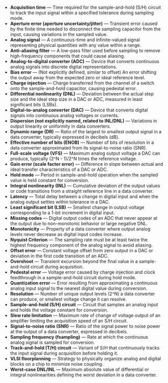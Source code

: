 - **Acquisition time** — Time required for the sample-and-hold (S/H) circuit to track the input signal within a specified tolerance during sampling mode.  
- **Aperture error (aperture uncertainty/jitter)** — Transient error caused by the finite time needed to disconnect the sampling capacitor from the input, causing variations in the sampled value.  
- **Analog signal** — A continuous-time and infinite-valued signal representing physical quantities with any value within a range.  
- **Anti-aliasing filter** — A low-pass filter used before sampling to remove high-frequency components that could cause aliasing.  
- **Analog-to-digital converter (ADC)** — Device that converts continuous analog signals into discrete digital representations.  
- **Bias error** — (Not explicitly defined, similar to offset) An error shifting the output away from the expected zero or ideal reference level.  
- **Charge injection** — Charge transferred from the channel of a switch onto the sample-and-hold capacitor, causing pedestal error.  
- **Differential nonlinearity (DNL)** — Deviation between the actual step size and the ideal step size in a DAC or ADC, measured in least significant bits (LSBs).  
- **Digital-to-analog converter (DAC)** — Device that converts digital signals into continuous analog voltages or currents.  
- **Dispersion (not explicitly named, related to INL/DNL)** — Variations in output linearity or uniformity in data converters.  
- **Dynamic range (DR)** — Ratio of the largest to smallest output signal in a data converter, typically expressed in decibels (dB).  
- **Effective number of bits (ENOB)** — Number of bits of resolution in a data converter approximated from its signal-to-noise ratio (SNR).  
- **Full-scale voltage (VFS)** — Maximum analog output voltage a DAC can produce, typically (2^N - 1)/2^N times the reference voltage.  
- **Gain error (scale factor error)** — Difference in slope between actual and ideal transfer characteristics of a DAC or ADC.  
- **Hold mode** — Period in sample-and-hold operation when the sampled value is held constant for conversion.  
- **Integral nonlinearity (INL)** — Cumulative deviation of the output values or code transitions from a straight reference line in a data converter.  
- **Latency** — Total delay between a change in digital input and when the analog output settles within tolerance in a DAC.  
- **Least significant bit (LSB)** — Smallest change in output voltage corresponding to a 1-bit increment in digital input.  
- **Missing codes** — Digital output codes of an ADC that never appear at the output due to non-monotonic behavior or large negative DNL.  
- **Monotonicity** — Property of a data converter where output analog levels never decrease as digital input codes increase.  
- **Nyquist Criterion** — The sampling rate must be at least twice the highest frequency component of the analog signal to avoid aliasing.  
- **Offset error** — Constant voltage offset from zero output in a DAC or deviation in the first code transition of an ADC.  
- **Overshoot** — Transient excursion beyond the final value in a sample-and-hold circuit during acquisition.  
- **Pedestal error** — Voltage error caused by charge injection and clock feedthrough in a sample-and-hold circuit during hold mode.  
- **Quantization error** — Error resulting from approximating a continuous analog input signal to the nearest digital value during conversion.  
- **Resolution** — Number of unique output levels (2^N) a data converter can produce, or smallest voltage change it can resolve.  
- **Sample-and-hold (S/H) circuit** — Circuit that samples an analog input and holds the voltage constant for conversion.  
- **Slew rate limitation** — Maximum rate of change of voltage output of an amplifier limiting the acquisition speed of an S/H circuit.  
- **Signal-to-noise ratio (SNR)** — Ratio of the signal power to noise power at the output of a data converter, expressed in decibels.  
- **Sampling frequency (fsampling)** — Rate at which the continuous analog signal is sampled for conversion.  
- **Track-and-hold (T/H) circuit** — Variant of S/H that continuously tracks the input signal during acquisition before holding it.  
- **VLSI floorplanning** — Strategy to physically organize analog and digital blocks on a chip to minimize noise coupling.  
- **Worst-case DNL/INL** — Maximum absolute value of differential or integral nonlinearities defining the worst deviation in a data converter.
